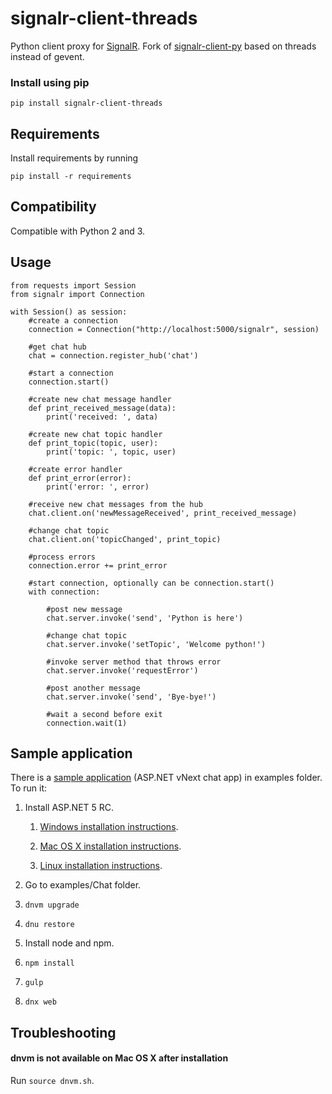 # signalr-client-threads

Python client proxy for [SignalR](http://signalr.net/). Fork of [signalr-client-py](https://github.com/TargetProcess/signalr-client-py) based on threads instead of gevent.

### Install using pip
```
pip install signalr-client-threads
```

## Requirements

Install requirements by running
```
pip install -r requirements
```


## Compatibility

Compatible with Python 2 and 3.


## Usage

```
from requests import Session
from signalr import Connection

with Session() as session:
    #create a connection
    connection = Connection("http://localhost:5000/signalr", session)

    #get chat hub
    chat = connection.register_hub('chat')

    #start a connection
    connection.start()

    #create new chat message handler
    def print_received_message(data):
        print('received: ', data)

    #create new chat topic handler
    def print_topic(topic, user):
        print('topic: ', topic, user)

    #create error handler
    def print_error(error):
        print('error: ', error)

    #receive new chat messages from the hub
    chat.client.on('newMessageReceived', print_received_message)

    #change chat topic
    chat.client.on('topicChanged', print_topic)

    #process errors
    connection.error += print_error

    #start connection, optionally can be connection.start()
    with connection:

        #post new message
        chat.server.invoke('send', 'Python is here')

        #change chat topic
        chat.server.invoke('setTopic', 'Welcome python!')

        #invoke server method that throws error
        chat.server.invoke('requestError')

        #post another message
        chat.server.invoke('send', 'Bye-bye!')

        #wait a second before exit
        connection.wait(1)
```


## Sample application

There is a [sample application](https://github.com/PawelTroka/signalr-client-threads/tree/develop/examples/Chat)
(ASP.NET vNext chat app) in examples folder. To run it:

1. Install ASP.NET 5 RC.

    1) [Windows installation instructions](http://docs.asp.net/en/latest/getting-started/installing-on-windows.html).

    2) [Mac OS X installation instructions](http://docs.asp.net/en/latest/getting-started/installing-on-mac.html).
    
    3) [Linux installation instructions](http://docs.asp.net/en/latest/getting-started/installing-on-linux.html).
    
2. Go to examples/Chat folder.

3. ```dnvm upgrade ```

4. ```dnu restore ```

5. Install node and npm.

6. ```npm install ```

7. ```gulp ```

8. ```dnx web ```


## Troubleshooting

#### dnvm is not available on Mac OS X after installation
Run ```source dnvm.sh```.
